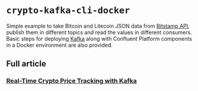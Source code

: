 # `crypto-kafka-cli-docker`

Simple example to take Bitcoin and Litecoin JSON data from [Bitstamp API](https://www.bitstamp.net/api/), publish them in different topics and read the values in different consumers. Basic steps for deploying [Kafka](https://kafka.apache.org/) along with Confluent Platform components in a Docker environment are also provided.

## Full article
### [Real-Time Crypto Price Tracking with Kafka](https://medium.com/technology-hits/real-time-crypto-price-tracking-with-kafka-d63dc1653682)

